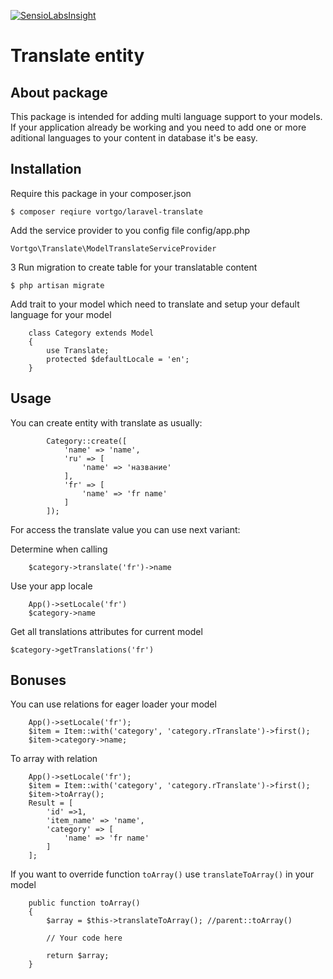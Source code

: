 [![SensioLabsInsight](https://insight.sensiolabs.com/projects/475c0c14-8534-41c1-9952-0753d6afc71a/small.png)](https://insight.sensiolabs.com/projects/475c0c14-8534-41c1-9952-0753d6afc71a)
# Translate entity

## About package
This package is intended for adding multi language support to your models. If your application already be working and you need to add one or more aditional languages to your content in database it's be easy.



## Installation

Require this package in your composer.json

    $ composer reqiure vortgo/laravel-translate

Add the service provider to you config file config/app.php

    Vortgo\Translate\ModelTranslateServiceProvider

3 Run migration to create table for your translatable content

    $ php artisan migrate

Add trait to your model which need to translate and setup your default language for your model

```
    class Category extends Model
    {
        use Translate;
        protected $defaultLocale = 'en';
    }
```

## Usage

You can create entity with translate as usually:

```
        Category::create([
            'name' => 'name',
            'ru' => [
                'name' => 'название'
            ],
            'fr' => [
                'name' => 'fr name'
            ]
        ]);
```

For access the translate value you can use next variant:

Determine when calling
```
    $category->translate('fr')->name
```

Use your app locale
```
    App()->setLocale('fr')
    $category->name
```

Get all translations attributes for current model
```
$category->getTranslations('fr')
```

## Bonuses
You can use relations for eager loader your model
```
    App()->setLocale('fr');
    $item = Item::with('category', 'category.rTranslate')->first();
    $item->category->name;
```

To array with relation
```
    App()->setLocale('fr');
    $item = Item::with('category', 'category.rTranslate')->first();
    $item->toArray();
    Result = [
        'id' =>1,
        'item_name' => 'name',
        'category' => [
            'name' => 'fr name'
        ]
    ];
```

If you want to override function `toArray()` use `translateToArray()` in your model

```
    public function toArray()
    {
        $array = $this->translateToArray(); //parent::toArray()

        // Your code here

        return $array;
    }

```
